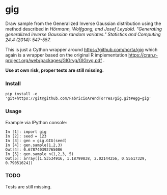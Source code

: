 # gig
Draw sample from the Generalized Inverse Gaussian distribution using the method described in
<i>
Hörmann, Wolfgang, and Josef Leydold. "Generating generalized inverse Gaussian random variates." Statistics and Computing 24.4 (2014): 547-557.
</i>

This is just a Cython wrapper around https://github.com/horta/gig which again is a wrapper based on the
original R implementation https://cran.r-project.org/web/packages/GIGrvg/GIGrvg.pdf .

<b> Use at own risk, proper tests are still missing. </b>
<h3>Install</h3>

    pip install -e 'git+https://git@github.com/FabricioArendTorres/gig.git#egg=gig' 

<h3> Usage </h3>
Example via IPython console:

    In [1]: import gig
    In [2]: seed = 123
    In [3]: gen = gig.GIG(seed)
    In [4]: gen.sample(1,2,3)
    Out[4]: 0.678740392765086
    In [5]: gen.sample_n(1,2,3, 5)
    Out[5]: array([1.53534916, 1.18799838, 2.02144256, 0.55617329, 0.79051624])



<h3>TODO</h3>
Tests are still missing.

